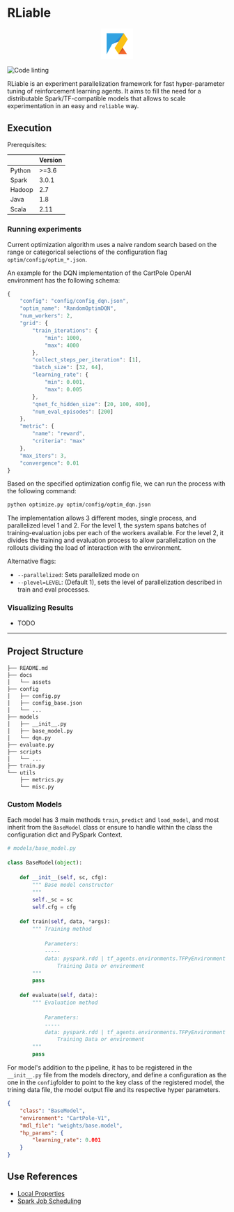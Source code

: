 # RLiable 

<div align="center">
<img src="docs/assets/rliable-logo.png" style="zoom:30%;" />
</div>

![Code linting](https://github.com/jorgeviz/rliable/workflows/Code%20Linting/badge.svg)

RLiable is an experiment parallelization framework for fast hyper-parameter tuning of reinforcement learning agents. It aims to fill the need for a distributable Spark/TF-compatible models that allows to scale experimentation in an easy and `reliable` way.


## Execution

Prerequisites:

|        | Version |
| ------ | ------- |
| Python | >=3.6   |
| Spark | 3.0.1  |
| Hadoop | 2.7  |
| Java | 1.8  |
| Scala | 2.11  |


### Running experiments

Current optimization algorithm uses a naive random search based on the range or categorical selections of the configuration flag `optim/config/optim_*.json`.  

An example for the DQN implementation of the CartPole OpenAI environment has the following schema:

```js
{
    "config": "config/config_dqn.json",
    "optim_name": "RandomOptimDQN",
    "num_workers": 2,
    "grid": {
        "train_iterations": {
            "min": 1000,
            "max": 4000
        },
        "collect_steps_per_iteration": [1],
        "batch_size": [32, 64],
        "learning_rate": {
            "min": 0.001, 
            "max": 0.005
        },
        "qnet_fc_hidden_size": [20, 100, 400],
        "num_eval_episodes": [200]
    },
    "metric": {
        "name": "reward",
        "criteria": "max"
    },
    "max_iters": 3,
    "convergence": 0.01
}
```

Based on the specified optimization config file, we can run the process with the following command:

```bash
python optimize.py optim/config/optim_dqn.json
```

The implementation allows 3 different modes, single process, and parallelized level 1 and 2. For the level 1, the system spans batches of training-evaluation jobs per each of the workers available. For the level 2, it divides the training and evaluation process to allow parallelization on the rollouts dividing the load of interaction with the environment.

Alternative flags:

- `--parallelized`: Sets parallelized mode on
- `--plevel=LEVEL`: (Default 1), sets the level of parallelization described in train and eval processes.


### Visualizing Results

- TODO

---

## Project Structure

```
├── README.md
├── docs
│   └── assets
├── config
│   ├── config.py
│   ├── config_base.json
│   └── ...
├── models
│   ├── __init__.py
│   ├── base_model.py
│   └── dqn.py
├── evaluate.py
├── scripts
│   └── ...
├── train.py
└── utils
    ├── metrics.py
    └── misc.py
```

### Custom Models

Each model has 3 main methods `train`, `predict` and  `load_model`, and most inherit from the `BaseModel` class or ensure to handle within the class the configuration dict and PySpark Context.  

```python
# models/base_model.py

class BaseModel(object):

    def __init__(self, sc, cfg):
        """ Base model constructor
        """
        self._sc = sc
        self.cfg = cfg

    def train(self, data, *args):
        """ Training method

            Parameters:
            -----
            data: pyspark.rdd | tf_agents.environments.TFPyEnvironment
                Training Data or environment
        """
        pass
    
    def evaluate(self, data):
        """ Evaluation method

            Parameters:
            -----
            data: pyspark.rdd | tf_agents.environments.TFPyEnvironment
                Training Data or environment
        """
        pass
```



For model's addition to the pipeline, it has to be registered in the `__init__.py` file from the models directory, and define a configuration as the one in the `config`folder to point to the key class of the registered model, the trining data file, the model output file and its respective hyper parameters.

```json
{
    "class": "BaseModel",
    "environment": "CartPole-V1",
    "mdl_file": "weights/base.model",
    "hp_params": {
        "learning_rate": 0.001
    }
}
```

## Use References

- [Local Properties](https://mallikarjuna_g.gitbooks.io/spark/content/spark-sparkcontext-local-properties.html)
- [Spark Job Scheduling](https://spark.apache.org/docs/latest/job-scheduling.html)
